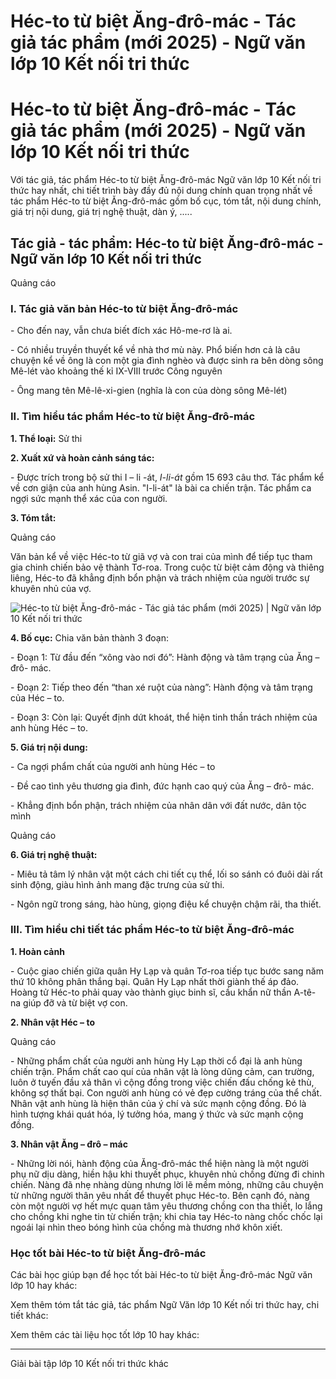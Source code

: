 # Héc-to từ biệt Ăng-đrô-mác - Tác giả tác phẩm (mới 2025) - Ngữ văn lớp 10 Kết nối tri thức

# Héc-to từ biệt Ăng-đrô-mác - Tác giả tác phẩm (mới 2025) - Ngữ văn lớp 10 Kết nối tri thức

Với tác giả, tác phẩm Héc-to từ biệt Ăng-đrô-mác Ngữ văn lớp 10 Kết nối tri thức hay nhất, chi tiết trình bày đầy đủ nội dung chính quan trọng nhất về tác phẩm Héc-to từ biệt Ăng-đrô-mác gồm bố cục, tóm tắt, nội dung chính, giá trị nội dung, giá trị nghệ thuật, dàn ý, .....

## Tác giả - tác phẩm: Héc-to từ biệt Ăng-đrô-mác - Ngữ văn lớp 10 Kết nối tri thức

Quảng cáo

### **I. Tác giả văn bản Héc-to từ biệt Ăng-đrô-mác**

\- Cho đến nay, vẫn chưa biết đích xác Hô-me-rơ là ai.

\- Có nhiều truyền thuyết kể về nhà thơ mù này. Phổ biến hơn cả là câu chuyện kể về ông là con một gia đình nghèo và được sinh ra bên dòng sông Mê-lét vào khoảng thế kỉ IX-VIII trước Công nguyên

\- Ông mang tên Mê-lê-xi-gien (nghĩa là con của dòng sông Mê-lét)

### **II. Tìm hiểu tác phẩm Héc-to từ biệt Ăng-đrô-mác**

**1\. Thể loại:** Sử thi

**2\. Xuất xứ và hoàn cảnh sáng tác:**

\- Được trích trong bộ sử thi I – li -át,  _I-li-át_ gồm 15 693 câu thơ. Tác phẩm kể về cơn giận của anh hùng Asin. "I-li-át" là bài ca chiến trận. Tác phẩm ca ngợi sức mạnh thể xác của con người.

**3\. Tóm tắt:**

Quảng cáo

Văn bản kể về việc Héc-to từ giã vợ và con trai của mình để tiếp tục tham gia chinh chiến bảo vệ thành Tơ-roa. Trong cuộc từ biệt cảm động và thiêng liêng, Héc-to đã khẳng định bổn phận và trách nhiệm của người trước sự khuyên nhủ của vợ.

![Héc-to từ biệt Ăng-đrô-mác - Tác giả tác phẩm \(mới 2025\) | Ngữ văn lớp 10 Kết nối tri thức](https://vietjack.com/soan-van-lop-10-kn/images/tac-gia-tac-pham-hec-to-tu-biet-ang-dro-mac.PNG)

**4\. Bố cục:** Chia văn bản thành 3 đoạn:

\- Đoạn 1: Từ đầu đến “xông vào nơi đó”: Hành động và tâm trạng của Ăng – đrô- mác.

\- Đoạn 2: Tiếp theo đến “than xé ruột của nàng”: Hành động và tâm trạng của Héc – to.

\- Đoạn 3: Còn lại: Quyết định dứt khoát, thể hiện tinh thần trách nhiệm của anh hùng Héc – to.

**5\. Giá trị nội dung:**

\- Ca ngợi phẩm chất của người anh hùng Héc – to 

\- Đề cao tình yêu thương gia đình, đức hạnh cao quý của Ăng – đrô- mác.

\- Khẳng định bổn phận, trách nhiệm của nhân dân với đất nước, dân tộc mình

Quảng cáo

**6\. Giá trị nghệ thuật:**

\- Miêu tả tâm lý nhân vật một cách chi tiết cụ thể, lối so sánh có đuôi dài rất sinh động, giàu hình ảnh mang đặc trưng của sử thi.

\- Ngôn ngữ trong sáng, hào hùng, giọng điệu kể chuyện chậm rãi, tha thiết.

### **III. Tìm hiểu chi tiết tác phẩm Héc-to từ biệt Ăng-đrô-mác**

**1\. Hoàn cảnh**

\- Cuộc giao chiến giữa quân Hy Lạp và quân Tơ-roa tiếp tục bước sang năm thứ 10 không phân thắng bại. Quân Hy Lạp nhất thời giành thế áp đảo. Hoàng tử Héc-to phải quay vào thành giục binh sĩ, cầu khẩn nữ thần A-tê-na giúp đỡ và từ biệt vợ con.

**2\. Nhân vật Héc – to**

Quảng cáo

\- Những phẩm chất của người anh hùng Hy Lạp thời cổ đại là anh hùng chiến trận. Phẩm chất cao quí của nhân vật là lòng dũng cảm, can trường, luôn ở tuyến đầu xả thân vì cộng đồng trong việc chiến đấu chống kẻ thù, không sợ thất bại. Con người anh hùng có vẻ đẹp cường tráng của thể chất. Nhân vật anh hùng là hiện thân của ý chí và sức mạnh cộng đồng. Đó là hình tượng khái quát hóa, lý tưởng hóa, mang ý thức và sức mạnh cộng đồng.

**3\. Nhân vật Ăng – đrô – mác**

\- Những lời nói, hành động của Ăng-đrô-mác thể hiện nàng là một người phụ nữ dịu dàng, hiền hậu khi thuyết phục, khuyên nhủ chồng đừng đi chinh chiến. Nàng đã nhẹ nhàng dùng nhưng lời lẽ mềm mỏng, những câu chuyện từ những người thân yêu nhất để thuyết phục Héc-to. Bên cạnh đó, nàng còn một người vợ hết mực quan tâm yêu thương chồng con tha thiết, lo lắng cho chồng khi nghe tin từ chiến trận; khi chia tay Héc-to nàng chốc chốc lại ngoái lại nhìn theo bóng hình của chồng mà thương nhớ khôn xiết. 

### **Học tốt bài Héc-to từ biệt Ăng-đrô-mác**

Các bài học giúp bạn để học tốt bài Héc-to từ biệt Ăng-đrô-mác Ngữ văn lớp 10 hay khác:

Xem thêm tóm tắt tác giả, tác phẩm Ngữ Văn lớp 10 Kết nối tri thức hay, chi tiết khác:

Xem thêm các tài liệu học tốt lớp 10 hay khác:

* * *

Giải bài tập lớp 10 Kết nối tri thức khác
